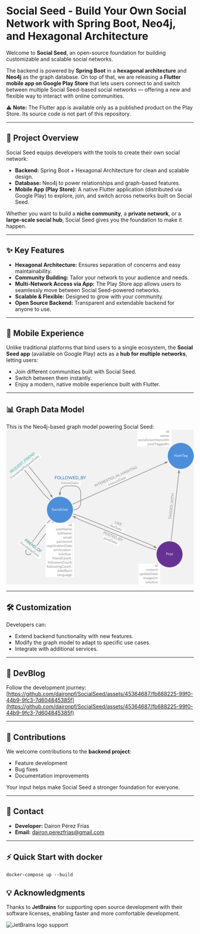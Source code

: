 # Social Seed - Build Your Own Social Network with Spring Boot, Neo4j, and Hexagonal Architecture

Welcome to **Social Seed**, an open-source foundation for building customizable and scalable social networks.

The backend is powered by **Spring Boot** in a **hexagonal architecture** and **Neo4j** as the graph database. On top of that, we are releasing a **Flutter mobile app on Google Play Store** that lets users connect to and switch between multiple Social Seed-based social networks — offering a new and flexible way to interact with online communities.

⚠️ **Note:** The Flutter app is available only as a published product on the Play Store. Its source code is not part of this repository.

---

## 🚀 Project Overview

Social Seed equips developers with the tools to create their own social network:

* **Backend:** Spring Boot + Hexagonal Architecture for clean and scalable design.
* **Database:** Neo4j to power relationships and graph-based features.
* **Mobile App (Play Store):** A native Flutter application (distributed via Google Play) to explore, join, and switch across networks built on Social Seed.

Whether you want to build a **niche community**, a **private network**, or a **large-scale social hub**, Social Seed gives you the foundation to make it happen.

---

## ✨ Key Features

* **Hexagonal Architecture:** Ensures separation of concerns and easy maintainability.
* **Community Building:** Tailor your network to your audience and needs.
* **Multi-Network Access via App:** The Play Store app allows users to seamlessly move between Social Seed-powered networks.
* **Scalable & Flexible:** Designed to grow with your community.
* **Open Source Backend:** Transparent and extendable backend for anyone to use.

---

## 📱 Mobile Experience

Unlike traditional platforms that bind users to a single ecosystem, the **Social Seed app** (available on Google Play) acts as a **hub for multiple networks**, letting users:

* Join different communities built with Social Seed.
* Switch between them instantly.
* Enjoy a modern, native mobile experience built with Flutter.

---

## 📊 Graph Data Model

This is the Neo4j-based graph model powering Social Seed:
![This is the Graph Data Model used for the project](https://github.com/daironpf/SocialSeed/blob/main/Neo4j/Graph%20Data%20Model/SocialSeed%20(SS).png)

---

## 🛠️ Customization

Developers can:

* Extend backend functionality with new features.
* Modify the graph model to adapt to specific use cases.
* Integrate with additional services.

---

## 📖 DevBlog

Follow the development journey:
[https://github.com/daironpf/SocialSeed/assets/45364687/fb688225-99f0-44b9-9fc3-7d604845385f](https://github.com/daironpf/SocialSeed/assets/45364687/fb688225-99f0-44b9-9fc3-7d604845385f)

---

## 🤝 Contributions

We welcome contributions to the **backend project**:

* Feature development
* Bug fixes
* Documentation improvements

Your input helps make Social Seed a stronger foundation for everyone.

---

## 📩 Contact

* **Developer:** Dairon Pérez Frías
* **Email:** [dairon.perezfrias@gmail.com](mailto:dairon.perezfrias@gmail.com)

---

## ⚡ Quick Start with docker

```
docker-compose up --build
```


## 💡 Acknowledgments

Thanks to **JetBrains** for supporting open source development with their software licenses, enabling faster and more comfortable development.

![JetBrains logo support](https://resources.jetbrains.com/storage/products/company/brand/logos/jb_beam.svg)
